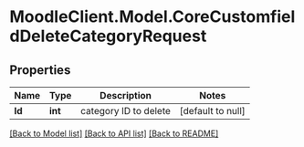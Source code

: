 # MoodleClient.Model.CoreCustomfieldDeleteCategoryRequest

## Properties

Name | Type | Description | Notes
------------ | ------------- | ------------- | -------------
**Id** | **int** | category ID to delete | [default to null]

[[Back to Model list]](../README.md#documentation-for-models) [[Back to API list]](../README.md#documentation-for-api-endpoints) [[Back to README]](../README.md)

